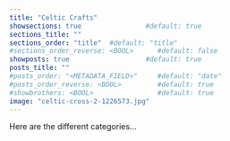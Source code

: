 ```yaml
---
title: "Celtic Crafts"
showsections: true                #default: true
sections_title: ""
sections_order: "title"  #default: "title"
#sections_order_reverse: <BOOL>      #default: false
showposts: true                   #default: true
posts_title: ""
#posts_order: "<METADATA_FIELD>"     #default: "date"
#posts_order_reverse: <BOOL>         #default: true
#showbrothers: <BOOL>                #default: true
image: "celtic-cross-2-1226573.jpg"
---
```





<!-- ---
title: "Celtic Crafts"
sections_title: "Crafts"
sections_order: "weight"
#sections_order_reverse: false
posts_title: "Projects"
--- -->



Here are the different categories...




<!-- ---
# Template for projects.
title: "Celtic Crafts"
subtitle: ""
image: "celt"ic-cross-2-1226573.jpg
#small_image: "<IMAGE_FILE>"
#small_url: "<URL>"
categories: [ "Crafts" ]
tags: [ "<TAG>" ]
# images_directory: "/images"
#images_static: "false"
#images_copyright: "<COPYRIGHT>"
##For "image" image files:
# (Only required for caption and specific copyrights)
#images:
#- src: "<IMAGE_FILE>"
#  title: "<LEGEND>"
#  copyright: "<COPYRIGHT>"
##For "logo" image files:
#resources:
#- src: "logos/<IMAGE_FILE>"
#  title: "<TOOLTIP>"
--- -->
